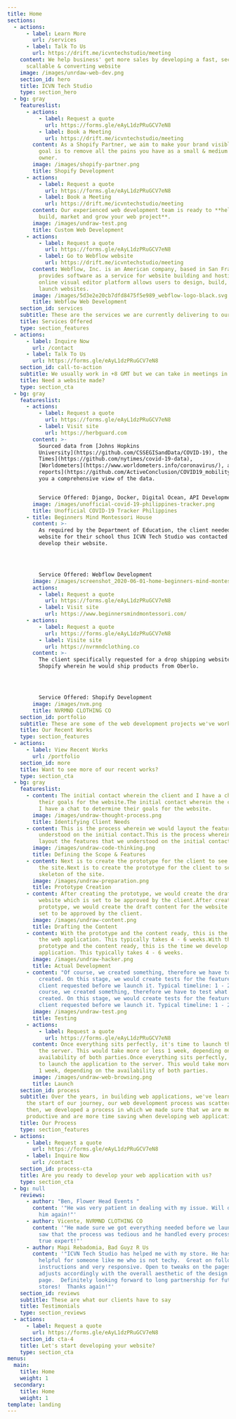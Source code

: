 ```yaml
---
title: Home
sections:
  - actions:
      - label: Learn More
        url: /services
      - label: Talk To Us
        url: https://drift.me/icvntechstudio/meeting
    content: We help business' get more sales by developing a fast, secure,
      scallable & converting website
    image: /images/unrdaw-web-dev.png
    section_id: hero
    title: ICVN Tech Studio
    type: section_hero
  - bg: gray
    featureslist:
      - actions:
          - label: Request a quote
            url: https://forms.gle/eAyL1dzPRuGCV7eN8
          - label: Book a Meeting
            url: https://drift.me/icvntechstudio/meeting
        content: As a Shopify Partner, we aim to make your brand visible worldwide. Our
          goal is to remove all the pains you have as a small & medium business
          owner.
        image: /images/shopify-partner.png
        title: Shopify Development
      - actions:
          - label: Request a quote
            url: https://forms.gle/eAyL1dzPRuGCV7eN8
          - label: Book a Meeting
            url: https://drift.me/icvntechstudio/meeting
        content: Our experienced web development team is ready to **help you plan,
          build, market and grow your web project**.
        image: /images/undraw-test.png
        title: Custom Web Development
      - actions:
          - label: Request a quote
            url: https://forms.gle/eAyL1dzPRuGCV7eN8
          - label: Go to Webflow website
            url: https://drift.me/icvntechstudio/meeting
        content: Webflow, Inc. is an American company, based in San Francisco, that
          provides software as a service for website building and hosting. Their
          online visual editor platform allows users to design, build, and
          launch websites.
        image: /images/5d3e2e20cb7dfd8475f5e989_webflow-logo-black.svg
        title: Webflow Web Development
    section_id: services
    subtitle: These are the services we are currently delivering to our clients
    title: Services Offered
    type: section_features
  - actions:
      - label: Inquire Now
        url: /contact
      - label: Talk To Us
        url: https://forms.gle/eAyL1dzPRuGCV7eN8
    section_id: call-to-action
    subtitle: We usually work in +8 GMT but we can take in meetings in any timezone
    title: Need a website made?
    type: section_cta
  - bg: gray
    featureslist:
      - actions:
          - label: Request a quote
            url: https://forms.gle/eAyL1dzPRuGCV7eN8
          - label: Visit site
            url: https://herbguard.com
        content: >-
          Sourced data from [Johns Hopkins
          University](https://github.com/CSSEGISandData/COVID-19), the [New York
          Times](https://github.com/nytimes/covid-19-data),
          [Worldometers](https://www.worldometers.info/coronavirus/), and [Apple
          reports](https://github.com/ActiveConclusion/COVID19_mobility) to give
          you a comprehensive view of the data.


          Service Offered: Django, Docker, Digital Ocean, API Development, US Web Design System
        image: /images/unofficial-covid-19-philippines-tracker.png
        title: Unofficial COVID-19 Tracker Philippines
      - title: Beginners Mind Montessori House
        content: >-
          As required by the Department of Education, the client needed a
          website for their school thus ICVN Tech Studio was contacted to
          develop their website.




          Service Offered: Webflow Development
        image: /images/screenshot_2020-06-01-home-beginners-mind-montessori-house.png
        actions:
          - label: Request a quote
            url: https://forms.gle/eAyL1dzPRuGCV7eN8
          - label: Visit site
            url: https://www.beginnersmindmontessori.com/
      - actions:
          - label: Request a quote
            url: https://forms.gle/eAyL1dzPRuGCV7eN8
          - label: Visite site
            url: https://nvrmndclothing.co
        content: >-
          The client specifically requested for a drop shipping website in
          Shopify wherein he would ship products from Oberlo.




          Service Offered: Shopify Development
        image: /images/nvm.png
        title: NVRMND CLOTHING CO
    section_id: portfolio
    subtitle: These are some of the web development projects we've worked on in the past
    title: Our Recent Works
    type: section_features
  - actions:
      - label: View Recent Works
        url: /portfolio
    section_id: more
    title: Want to see more of our recent works?
    type: section_cta
  - bg: gray
    featureslist:
      - content: The initial contact wherein the client and I have a chat to determine
          their goals for the website.The initial contact wherein the client and
          I have a chat to determine their goals for the website.
        image: /images/undraw-thought-process.png
        title: Identifying Client Needs
      - content: This is the process wherein we would layout the features that we
          understood on the initial contact.This is the process wherein we would
          layout the features that we understood on the initial contact.
        image: /images/undraw-code-thinking.png
        title: Defining the Scope & Features
      - content: Next is to create the prototype for the client to see the skeleton of
          the site.Next is to create the prototype for the client to see the
          skeleton of the site.
        image: /images/undraw-preparation.png
        title: Prototype Creation
      - content: After creating the prototype, we would create the draft content for the
          website which is set to be approved by the client.After creating the
          prototype, we would create the draft content for the website which is
          set to be approved by the client.
        image: /images/undraw-content.png
        title: Drafting the Content
      - content: With the prototype and the content ready, this is the time we develop
          the web application. This typically takes 4 - 6 weeks.With the
          prototype and the content ready, this is the time we develop the web
          application. This typically takes 4 - 6 weeks.
        image: /images/undraw-hacker.png
        title: Actual Development
      - content: "Of course, we created something, therefore we have to test what we've
          created. On this stage, we would create tests for the features the
          client requested before we launch it. Typical timeline: 1 - 2 weeks.Of
          course, we created something, therefore we have to test what we've
          created. On this stage, we would create tests for the features the
          client requested before we launch it. Typical timeline: 1 - 2 weeks."
        image: /images/undraw-test.png
        title: Testing
      - actions:
          - label: Request a quote
            url: https://forms.gle/eAyL1dzPRuGCV7eN8
        content: Once everything sits perfectly, it's time to launch the application to
          the server. This would take more or less 1 week, depending on the
          availability of both parties.Once everything sits perfectly, it's time
          to launch the application to the server. This would take more or less
          1 week, depending on the availability of both parties.
        image: /images/undraw-web-browsing.png
        title: Launch
    section_id: process
    subtitle: Over the years, in building web applications, we've learned that at
      the start of our journey, our web development process was scattered. Since
      then, we developed a process in which we made sure that we are more
      productive and are more time saving when developing web applications.
    title: Our Process
    type: section_features
  - actions:
      - label: Request a quote
        url: https://forms.gle/eAyL1dzPRuGCV7eN8
      - label: Inquire Now
        url: /contact
    section_id: process-cta
    title: Are you ready to develop your web application with us?
    type: section_cta
  - bg: null
    reviews:
      - author: "Ben, Flower Head Events "
        content: '"He was very patient in dealing with my issue. Will definitely hire
          him again!"'
      - author: Vicente, NVRMND CLOTHING CO
        content: '"He made sure we got everything needed before we launch our site. We
          saw that the process was tedious and he handled every process like a
          true expert!"'
      - author: Mapi Rebadomia, Bad Guyz R Us
        content: '"ICVN Tech Studio has helped me with my store. He has been very
          helpful for someone like me who is not techy.  Great on following
          instructions and very responsive. Open to tweaks on the pages and also
          adjusts accordingly with the overall aesthetic of the design of the
          page.  Definitely looking forward to long partnership for future
          stores!  Thanks again!"'
    section_id: reviews
    subtitle: These are what our clients have to say
    title: Testimonials
    type: section_reviews
  - actions:
      - label: Request a quote
        url: https://forms.gle/eAyL1dzPRuGCV7eN8
    section_id: cta-4
    title: Let's start developing your website?
    type: section_cta
menus:
  main:
    title: Home
    weight: 1
  secondary:
    title: Home
    weight: 1
template: landing
---
```

